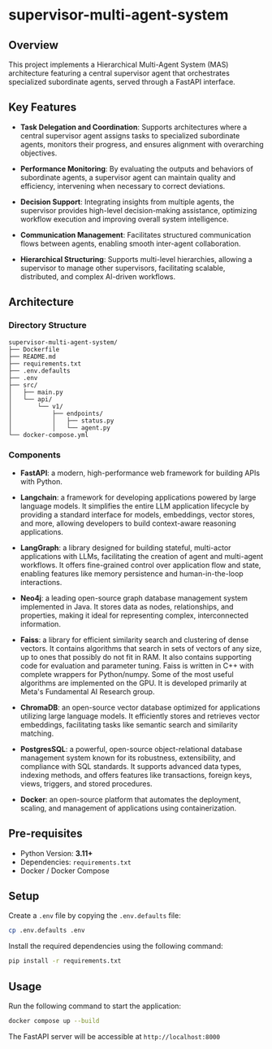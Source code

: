 # supervisor-multi-agent-system

## Overview

This project implements a Hierarchical Multi-Agent System (MAS) architecture featuring a central supervisor agent that
orchestrates specialized subordinate agents, served through a FastAPI interface.

## Key Features

- **Task Delegation and Coordination**: Supports architectures where a central supervisor agent assigns tasks to
  specialized subordinate agents, monitors their progress, and ensures alignment with overarching objectives.

- **Performance Monitoring**: By evaluating the outputs and behaviors of subordinate agents, a supervisor agent can
  maintain quality and efficiency, intervening when necessary to correct deviations.

- **Decision Support**: Integrating insights from multiple agents, the supervisor provides high-level decision-making
  assistance, optimizing workflow execution and improving overall system intelligence.

- **Communication Management**: Facilitates structured communication flows between agents, enabling smooth
  inter-agent collaboration.

- **Hierarchical Structuring**: Supports multi-level hierarchies, allowing a supervisor to manage other
  supervisors, facilitating scalable, distributed, and complex AI-driven workflows.

## Architecture

### Directory Structure

```text
supervisor-multi-agent-system/
├── Dockerfile
├── README.md
├── requirements.txt
├── .env.defaults
├── .env
├── src/
│   ├── main.py
│   └── api/
│       └── v1/
│           ├── endpoints/
│           │   ├── status.py
│           │   └── agent.py
└── docker-compose.yml
```

### Components

- **FastAPI**: a modern, high-performance web framework for building APIs with Python.

- **Langchain**: a framework for developing applications powered by large language models. It simplifies the
  entire LLM application lifecycle by providing a standard interface for models, embeddings, vector stores, and more,
  allowing
  developers to build context-aware reasoning applications.

- **LangGraph**: a library designed for building stateful, multi-actor applications with LLMs, facilitating the creation
  of agent and multi-agent workflows. It offers fine-grained control over application flow and state, enabling features
  like memory persistence and human-in-the-loop interactions.

- **Neo4j**: a leading open-source graph database management system implemented in Java. It stores data as nodes,
  relationships, and properties, making it ideal for representing complex, interconnected information.

- **Faiss**: a library for efficient similarity search and clustering of dense vectors. It contains algorithms that search
  in sets of vectors of any size, up to ones that possibly do not fit in RAM. It also contains supporting code for
  evaluation and parameter tuning. Faiss is written in C++ with complete wrappers for Python/numpy. Some of the most
  useful algorithms are implemented on the GPU. It is developed primarily at Meta's Fundamental AI Research group.

- **ChromaDB**: an open-source vector database optimized for applications utilizing large language models. It
  efficiently stores and retrieves vector embeddings, facilitating tasks like semantic search and similarity matching.

- **PostgresSQL**: a powerful, open-source object-relational database management system known for
  its robustness, extensibility, and compliance with SQL standards. It supports advanced data types, indexing methods,
  and offers features like transactions, foreign keys, views, triggers, and stored procedures.

- **Docker**: an open-source platform that automates the deployment, scaling, and management of applications using
  containerization.

## Pre-requisites

- Python Version: **3.11+**
- Dependencies: `requirements.txt`
- Docker / Docker Compose

## Setup

Create a `.env` file by copying the `.env.defaults` file:

```bash
cp .env.defaults .env
```

Install the required dependencies using the following command:

```bash
pip install -r requirements.txt
```

## Usage

Run the following command to start the application:

```bash
docker compose up --build
```

The FastAPI server will be accessible at `http://localhost:8000`